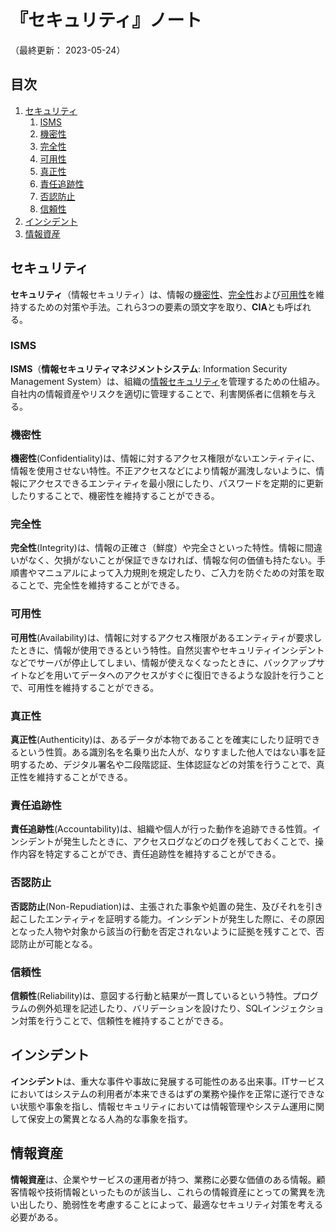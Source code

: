# 『セキュリティ』ノート

（最終更新： 2023-05-24）


## 目次

1. [セキュリティ](#セキュリティ)
	1. [ISMS](#isms)
	1. [機密性](#機密性)
	1. [完全性](#完全性)
	1. [可用性](#可用性)
	1. [真正性](#真正性)
	1. [責任追跡性](#責任追跡性)
	1. [否認防止](#否認防止)
	1. [信頼性](#信頼性)
1. [インシデント](#インシデント)
1. [情報資産](#情報資産)


## セキュリティ

**セキュリティ**（情報セキュリティ）は、情報の[機密性](#機密性)、[完全性](#完全性)および[可用性](#可用性)を維持するための対策や手法。これら3つの要素の頭文字を取り、**CIA**とも呼ばれる。

### ISMS

**ISMS**（**情報セキュリティマネジメントシステム**: Information Security Management System）は、組織の[情報セキュリティ](#セキュリティ)を管理するための仕組み。自社内の情報資産やリスクを適切に管理することで、利害関係者に信頼を与える。

### 機密性

**機密性**(Confidentiality)は、情報に対するアクセス権限がないエンティティに、情報を使用させない特性。不正アクセスなどにより情報が漏洩しないように、情報にアクセスできるエンティティを最小限にしたり、パスワードを定期的に更新したりすることで、機密性を維持することができる。

### 完全性

**完全性**(Integrity)は、情報の正確さ（鮮度）や完全さといった特性。情報に間違いがなく、欠損がないことが保証できなければ、情報な何の価値も持たない。手順書やマニュアルによって入力規則を規定したり、ご入力を防ぐための対策を取ることで、完全性を維持することができる。

### 可用性

**可用性**(Availability)は、情報に対するアクセス権限があるエンティティが要求したときに、情報が使用できるという特性。自然災害やセキュリティインシデントなどでサーバが停止してしまい、情報が使えなくなったときに、バックアップサイトなどを用いてデータへのアクセスがすぐに復旧できるような設計を行うことで、可用性を維持することができる。

### 真正性

**真正性**(Authenticity)は、あるデータが本物であることを確実にしたり証明できるという性質。ある識別名を名乗り出た人が、なりすました他人ではない事を証明するため、デジタル署名や二段階認証、生体認証などの対策を行うことで、真正性を維持することができる。

### 責任追跡性

**責任追跡性**(Accountability)は、組織や個人が行った動作を追跡できる性質。インシデントが発生したときに、アクセスログなどのログを残しておくことで、操作内容を特定することができ、責任追跡性を維持することができる。

### 否認防止

**否認防止**(Non-Repudiation)は、主張された事象や処置の発生、及びそれを引き起こしたエンティティを証明する能力。インシデントが発生した際に、その原因となった人物や対象から該当の行動を否定されないように証拠を残すことで、否認防止が可能となる。

### 信頼性

**信頼性**(Reliability)は、意図する行動と結果が一貫しているという特性。プログラムの例外処理を記述したり、バリデーションを設けたり、SQLインジェクション対策を行うことで、信頼性を維持することができる。


## インシデント

**インシデント**は、重大な事件や事故に発展する可能性のある出来事。ITサービスにおいてはシステムの利用者が本来できるはずの業務や操作を正常に遂行できない状態や事象を指し、情報セキュリティにおいては情報管理やシステム運用に関して保安上の驚異となる人為的な事象を指す。


## 情報資産

**情報資産**は、企業やサービスの運用者が持つ、業務に必要な価値のある情報。顧客情報や技術情報といったものが該当し、これらの情報資産にとっての驚異を洗い出したり、脆弱性を考慮することによって、最適なセキュリティ対策を考える必要がある。
